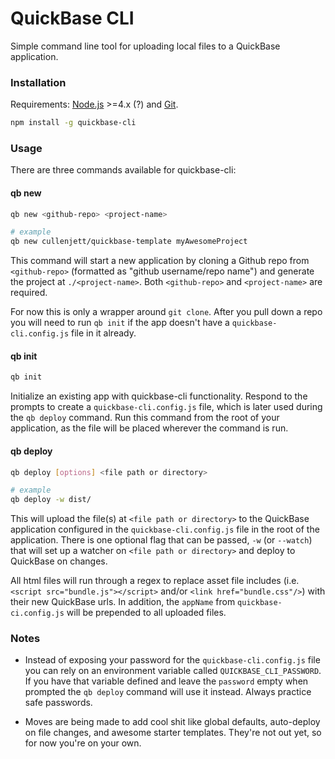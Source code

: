 # QuickBase CLI

Simple command line tool for uploading local files to a QuickBase application.

### Installation
Requirements: [Node.js](https://nodejs.org/en/) >=4.x (?) and [Git](https://git-scm.com/).

```bash
npm install -g quickbase-cli
```

### Usage
There are three commands available for quickbase-cli:

#### qb new
```bash
qb new <github-repo> <project-name>

# example
qb new cullenjett/quickbase-template myAwesomeProject
```

This command will start a new application by cloning a Github repo from `<github-repo>` (formatted as "github username/repo name") and generate the project at `./<project-name>`. Both `<github-repo>` and `<project-name>` are required.

For now this is only a wrapper around `git clone`. After you pull down a repo you will need to run `qb init` if the app doesn't have a `quickbase-cli.config.js` file in it already.

#### qb init
```bash
qb init
```

Initialize an existing app with quickbase-cli functionality. Respond to the prompts to create a `quickbase-cli.config.js` file, which is later used during the `qb deploy` command. Run this command from the root of your application, as the file will be placed wherever the command is run.

#### qb deploy
```bash
qb deploy [options] <file path or directory>

# example
qb deploy -w dist/
```

This will upload the file(s) at `<file path or directory>` to the QuickBase application configured in the `quickbase-cli.config.js` file in the root of the application. There is one optional flag that can be passed, `-w` (or `--watch`) that will set up a watcher on `<file path or directory>` and deploy to QuickBase on changes.

All html files will run through a regex to replace asset file includes (i.e. `<script src="bundle.js"></script>` and/or `<link href="bundle.css"/>`) with their new QuickBase urls. In addition, the `appName` from `quickbase-ci.config.js` will be prepended to all uploaded files.

### Notes

* Instead of exposing your password for the `quickbase-cli.config.js` file you can rely on an environment variable called `QUICKBASE_CLI_PASSWORD`. If you have that variable defined and leave the `password` empty when prompted the `qb deploy` command will use it instead. Always practice safe passwords.

* Moves are being made to add cool shit like global defaults, auto-deploy on file changes, and awesome starter templates. They're not out yet, so for now you're on your own.